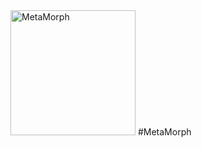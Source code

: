 <img alt="MetaMorph" src="https://github.com/metamorph-scheme/metamorph/blob/TL/AddLogo/icon/logoLight.png" width="200">
#MetaMorph